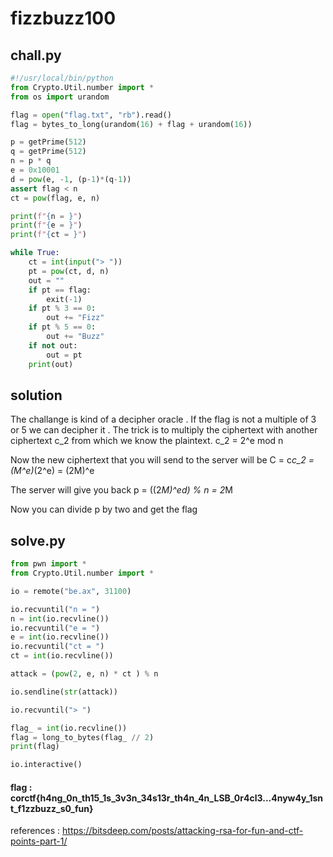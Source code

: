 # fizzbuzz100
## chall.py
```py
#!/usr/local/bin/python
from Crypto.Util.number import *
from os import urandom

flag = open("flag.txt", "rb").read()
flag = bytes_to_long(urandom(16) + flag + urandom(16))

p = getPrime(512)
q = getPrime(512)
n = p * q
e = 0x10001
d = pow(e, -1, (p-1)*(q-1))
assert flag < n
ct = pow(flag, e, n)

print(f"{n = }")
print(f"{e = }")
print(f"{ct = }")

while True:
    ct = int(input("> "))
    pt = pow(ct, d, n)
    out = ""
    if pt == flag:
        exit(-1)
    if pt % 3 == 0:
        out += "Fizz"
    if pt % 5 == 0:
        out += "Buzz"
    if not out:
        out = pt
    print(out)
```
## solution
The challange is kind of a decipher oracle . If the flag is not a multiple of 3 or 5 we can decipher it . 
The trick is to multiply the ciphertext with another ciphertext c_2 from which we know the plaintext. c_2 = 2^e mod n

Now the new ciphertext that you will send to the server will be C = c*c_2 = (M^e)*(2^e) = (2M)^e

The server will give you back p = ((2*M)^ed) % n = 2*M

Now you can divide p by two and get the flag 

## solve.py
```py
from pwn import *
from Crypto.Util.number import *

io = remote("be.ax", 31100)

io.recvuntil("n = ")
n = int(io.recvline())
io.recvuntil("e = ")
e = int(io.recvline())
io.recvuntil("ct = ")
ct = int(io.recvline())

attack = (pow(2, e, n) * ct ) % n

io.sendline(str(attack))

io.recvuntil("> ")

flag_ = int(io.recvline())
flag = long_to_bytes(flag_ // 2)
print(flag)

io.interactive()
```

#### flag  : corctf{h4ng_0n_th15_1s_3v3n_34s13r_th4n_4n_LSB_0r4cl3...4nyw4y_1snt_f1zzbuzz_s0_fun}

references : https://bitsdeep.com/posts/attacking-rsa-for-fun-and-ctf-points-part-1/
